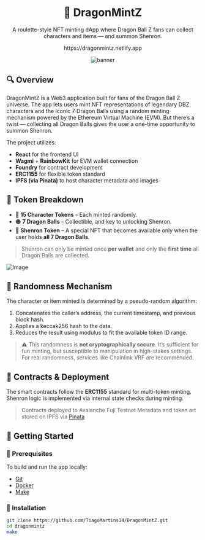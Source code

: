 # <div align="center">🐉 DragonMintZ</div>
<p align="center">A roulette-style NFT minting dApp where Dragon Ball Z fans can collect characters and items — and summon Shenron.</p>
<p align="center">https://dragonmintz.netlify.app</p>

<p align="center">
  <img src="https://github.com/user-attachments/assets/b5aa274f-1637-456f-a76c-4a9d3a073cd7" alt="banner" />
</p>


## 🔍 Overview

DragonMintZ is a Web3 application built for fans of the Dragon Ball Z universe. The app lets users mint NFT representations of legendary DBZ characters and the iconic 7 Dragon Balls using a random minting mechanism powered by the Ethereum Virtual Machine (EVM). But there’s a twist — collecting all Dragon Balls gives the user a one-time opportunity to summon Shenron.

The project utilizes:
- **React** for the frontend UI
- **Wagmi** + **RainbowKit** for EVM wallet connection
- **Foundry** for contract development
- **ERC1155** for flexible token standard
- **IPFS (via Pinata)** to host character metadata and images

## 🧱 Token Breakdown

- 🎴 **15 Character Tokens** – Each minted randomly.
- 🟠 **7 Dragon Balls** – Collectible, and key to unlocking Shenron.
- 🐉 **Shenron Token** – A special NFT that becomes available only when the user holds **all 7 Dragon Balls**.

> Shenron can only be minted once **per wallet** and only the **first time** all Dragon Balls are collected.

![Image](https://github.com/user-attachments/assets/8757ca32-88f9-4d6e-b2e8-1a634d1296c8)

## 🎲 Randomness Mechanism

The character or item minted is determined by a pseudo-random algorithm:

1. Concatenates the caller’s address, the current timestamp, and previous block hash.
2. Applies a keccak256 hash to the data.
3. Reduces the result using modulus to fit the available token ID range.

> ⚠️ This randomness is **not cryptographically secure**. It’s sufficient for fun minting, but susceptible to manipulation in high-stakes settings. For real randomness, services like Chainlink VRF are recommended.

## 🧪 Contracts & Deployment

The smart contracts follow the **ERC1155** standard for multi-token minting. Shenron logic is implemented via internal state checks during minting.

> Contracts deployed to Avalanche Fuji Testnet
> Metadata and token art stored on IPFS via [Pinata](https://pinata.cloud)

## 🚀 Getting Started

### 🧰 Prerequisites

To build and run the app locally:
- [Git](https://git-scm.com/)
- [Docker](https://www.docker.com/)
- [Make](https://www.gnu.org/software/make/)

### 🔧 Installation

```bash
git clone https://github.com/TiagoMartins14/DragonMintZ.git
cd dragonmintz
make
